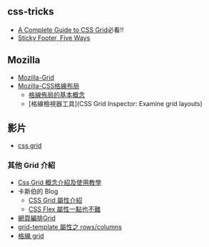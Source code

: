 

## css-tricks
- [A Complete Guide to CSS Grid](https://css-tricks.com/snippets/css/complete-guide-grid/#aa-important-terminology)必看!!
- [Sticky Footer, Five Ways](https://css-tricks.com/couple-takes-sticky-footer/)

## Mozilla
- [Mozilla-Grid](https://developer.mozilla.org/en-US/docs/Web/CSS/grid)
- [Mozilla-CSS格線布局](https://developer.mozilla.org/zh-TW/docs/Web/CSS/CSS_Grid_Layout)
  - [格線佈局的基本概念](https://developer.mozilla.org/zh-TW/docs/Web/CSS/CSS_Grid_Layout/Basic_Concepts_of_Grid_Layout)
  - [格線檢視器工具](CSS Grid Inspector: Examine grid layouts)

## 影片
- [css grid](https://www.youtube.com/watch?v=lI81W0A-GU)

### 其他 Grid 介紹
- [Css Grid 概念介紹及使用教學](https://ballaediworkshop.blogspot.com/2019/10/css-grid-introduction-and-tutorial.html)
- 卡斯伯的 Blog
  - [CSS Grid 屬性介紹](https://www.casper.tw/css/2017/03/22/css-grid-layout/)
  - [CSS Flex 屬性一點也不難](https://www.casper.tw/css/2017/07/21/css-flex/)
- [網頁編排Grid](https://ithelp.ithome.com.tw/articles/10279569)
- [grid-template 屬性之 rows/columns](https://ithelp.ithome.com.tw/articles/10248418)
- [格線 grid](https://www.daconote.com/css-gride-fr/)
